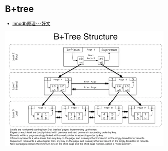 # B+tree

* [Innodb原理---好文](https://mp.weixin.qq.com/s/1ggNsA6Xpz6bWnVZ6-F8qw)

![Alt text](./res/B+tree-struct.jpg "B+Tree结构")